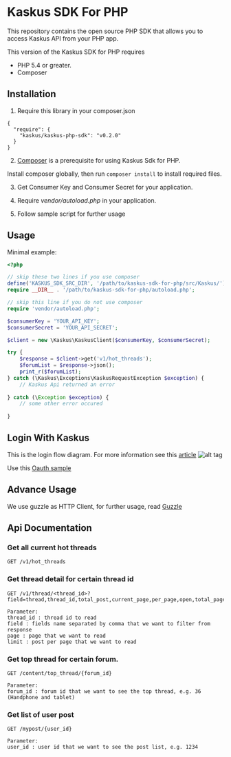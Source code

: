 Kaskus SDK For PHP
====================


This repository contains the open source PHP SDK that allows you to access Kaskus API from your PHP app.

This version of the Kaskus SDK for PHP requires 
* PHP 5.4 or greater.
* Composer

Installation
------------

1) Require this library in your composer.json
```
{
  "require": {
    "kaskus/kaskus-php-sdk": "v0.2.0"
  }
}
```

2) [Composer](https://getcomposer.org/) is a prerequisite for using Kaskus Sdk for PHP.

Install composer globally, then run `composer install` to install required files.

3) Get Consumer Key and Consumer Secret for your application.

4) Require *vendor/autoload.php* in your application.

5) Follow sample script for further usage



Usage
-----

Minimal example:

```php
<?php

// skip these two lines if you use composer 
define('KASKUS_SDK_SRC_DIR', '/path/to/kaskus-sdk-for-php/src/Kaskus/');
require __DIR__ . '/path/to/kaskus-sdk-for-php/autoload.php';

// skip this line if you do not use composer
require 'vendor/autoload.php';

$consumerKey = 'YOUR_API_KEY';
$consumerSecret = 'YOUR_API_SECRET';

$client = new \Kaskus\KaskusClient($consumerKey, $consumerSecret);

try {
    $response = $client->get('v1/hot_threads');
    $forumList = $response->json();
    print_r($forumList);
} catch (\Kaskus\Exceptions\KaskusRequestException $exception) {
    // Kaskus Api returned an error
    
} catch (\Exception $exception) {
    // some other error occured
    
}

```

Login With Kaskus
-----------------

This is the login flow diagram. For more information see this [article](http://oauthbible.com/)
![alt tag](https://raw.githubusercontent.com/kaskus/kaskus-php-sdk/master/docs/Kaskus%20Oauth1%20Login%20Flow.png)

Use this [Oauth sample](sample/simpleApplication/readme.md)

Advance Usage
-------------

We use guzzle as HTTP Client, for further usage, read [Guzzle](http://guzzle.readthedocs.org/en/latest/)

Api Documentation
-----------------

### Get all current hot threads
```
GET /v1/hot_threads
```

### Get thread detail for certain thread id

```
GET /v1/thread/<thread_id>?field=thread,thread_id,total_post,current_page,per_page,open,total_page,posts,profilepicture,post_username,post_userid,title,decoded,dateline,profilepicture,usertitle,post_id,reputation_box,pagetext,enable_reputation&page=1&limit=20

Parameter:
thread_id : thread id to read
field : fields name separated by comma that we want to filter from response
page : page that we want to read
limit : post per page that we want to read
```

### Get top thread for certain forum.

```
GET /content/top_thread/{forum_id}

Parameter:
forum_id : forum id that we want to see the top thread, e.g. 36 (Handphone and tablet)

```


### Get list of user post

```
GET /mypost/{user_id}

Parameter:
user_id : user id that we want to see the post list, e.g. 1234
```



